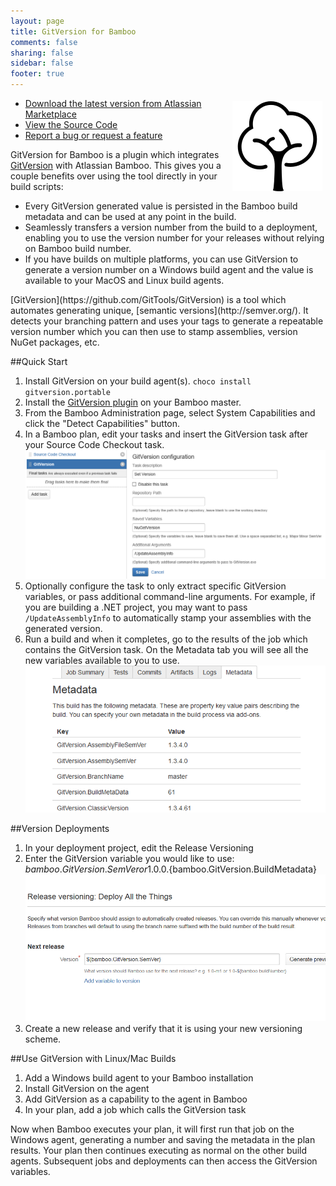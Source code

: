 ```yaml
---
layout: page
title: GitVersion for Bamboo
comments: false
sharing: false
sidebar: false
footer: true
---
```


<img src="/images/gitversion/logo.png" style="float: right; margin: 5px" />

* [Download the latest version from Atlassian Marketplace](https://marketplace.atlassian.com/plugins/com.carolynvs.gitversion)
* [View the Source Code](https://bitbucket.org/carolynvs/gitversion-bamboo/src)
* [Report a bug or request a feature](https://bitbucket.org/carolynvs/gitversion-bamboo/issues?status=new&status=open)

GitVersion for Bamboo is a plugin which integrates [GitVersion](https://github.com/GitTools/GitVersion) with Atlassian Bamboo. This gives you a couple benefits over using the tool directly in your build scripts:

* Every GitVersion generated value is persisted in the Bamboo build metadata and can be used at any point in the build.
* Seamlessly transfers a version number from the build to a deployment, enabling you to use the version number for your releases without relying on Bamboo build number.
* If you have builds on multiple platforms, you can use GitVersion to generate a version number on a Windows build agent and the value is available to your MacOS and Linux build agents.

<aside>[GitVersion](https://github.com/GitTools/GitVersion) is a tool which automates generating unique, [semantic versions](http://semver.org/). It detects your branching pattern and uses your tags to generate a repeatable version number which you can then use to stamp assemblies, version NuGet packages, etc.</aside>

##Quick Start

1. Install GitVersion on your build agent(s). `choco install gitversion.portable`
2. Install the [GitVersion plugin](https://marketplace.atlassian.com/plugins/com.carolynvs.gitversion) on your Bamboo master.
3. From the Bamboo Administration page, select System Capabilities and click the "Detect Capabilities" button.
4. In a Bamboo plan, edit your tasks and insert the GitVersion task after your Source Code Checkout task. ![image](/images/gitversion/task-definition.png)
5. Optionally configure the task to only extract specific GitVersion variables, or pass additional command-line arguments. For example, if you are building a .NET project, you may want to pass `/UpdateAssemblyInfo` to automatically stamp your assemblies with the generated version.
5. Run a build and when it completes, go to the results of the job which contains the GitVersion task. On the Metadata tab you will see all the new variables available to you to use. ![image](/images/gitversion/job-metadata.png)

##Version Deployments
1. In your deployment project, edit the Release Versioning
2. Enter the GitVersion variable you would like to use: ${bamboo.GitVersion.SemVer} or 1.0.0.${bamboo.GitVersion.BuildMetadata} ![image](/images/gitversion/release-versioning.png)
3. Create a new release and verify that it is using your new versioning scheme.

##Use GitVersion with Linux/Mac Builds
1. Add a Windows build agent to your Bamboo installation
2. Install GitVersion on the agent
3. Add GitVersion as a capability to the agent in Bamboo
4. In your plan, add a job which calls the GitVersion task

Now when Bamboo executes your plan, it will first run that job on the Windows agent, generating a number and saving the metadata in the plan results. Your plan then continues executing as normal on the other build agents. Subsequent jobs and deployments can then access the GitVersion variables.
